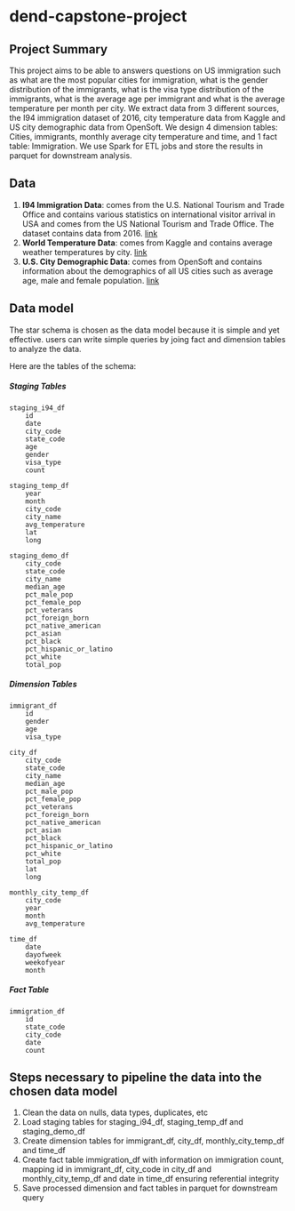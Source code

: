 # dend-capstone-project

## Project Summary
This project aims to be able to answers questions on US immigration such as what are the most popular cities for immigration, what is the gender distribution of the immigrants, what is the visa type distribution of the immigrants, what is the average age per immigrant and what is the average temperature per month per city. We extract data from 3 different sources, the I94 immigration dataset of 2016, city temperature data from Kaggle and US city demographic data from OpenSoft. We design 4 dimension tables: Cities, immigrants, monthly average city temperature and time, and 1 fact table: Immigration. We use Spark for ETL jobs and store the results in parquet for downstream analysis.

## Data
1. **I94 Immigration Data**: comes from the U.S. National Tourism and Trade Office and contains various statistics on international visitor arrival in USA and comes from the US National Tourism and Trade Office. The dataset contains data from 2016. [link](https://travel.trade.gov/research/reports/i94/historical/2016.html)
2. **World Temperature Data**: comes from Kaggle and contains average weather temperatures by city. [link](https://www.kaggle.com/berkeleyearth/climate-change-earth-surface-temperature-data)
3. **U.S. City Demographic Data**: comes from OpenSoft and contains information about the demographics of all US cities such as average age, male and female population. [link](https://public.opendatasoft.com/explore/dataset/us-cities-demographics/export/)

## Data model
The star schema is chosen as the data model because it is simple and yet effective. users can write simple queries by joing fact and dimension tables to analyze the data.

Here are the tables of the schema:

##### Staging Tables
```
staging_i94_df
    id
    date
    city_code
    state_code
    age
    gender
    visa_type
    count
    
staging_temp_df
    year
    month
    city_code
    city_name
    avg_temperature
    lat
    long
    
staging_demo_df
    city_code
    state_code
    city_name
    median_age
    pct_male_pop
    pct_female_pop
    pct_veterans
    pct_foreign_born
    pct_native_american
    pct_asian
    pct_black
    pct_hispanic_or_latino
    pct_white
    total_pop
```

##### Dimension Tables
```
immigrant_df
    id
    gender
    age
    visa_type
    
city_df
    city_code
    state_code
    city_name
    median_age
    pct_male_pop
    pct_female_pop
    pct_veterans
    pct_foreign_born
    pct_native_american
    pct_asian
    pct_black
    pct_hispanic_or_latino
    pct_white
    total_pop
    lat
    long
    
monthly_city_temp_df
    city_code
    year
    month
    avg_temperature
    
time_df
    date
    dayofweek
    weekofyear
    month
```

##### Fact Table
```
immigration_df
    id
    state_code
    city_code
    date
    count
```

## Steps necessary to pipeline the data into the chosen data model
1. Clean the data on nulls, data types, duplicates, etc
2. Load staging tables for staging_i94_df, staging_temp_df and staging_demo_df
3. Create dimension tables for immigrant_df, city_df, monthly_city_temp_df and time_df
4. Create fact table immigration_df with information on immigration count, mapping id in immigrant_df, city_code in city_df and monthly_city_temp_df and date in time_df ensuring referential integrity
5. Save processed dimension and fact tables in parquet for downstream query
